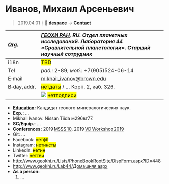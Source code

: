 # Иванов, Михаил Арсеньевич
> 2019.04.01 ┊ **🚀 [despace](index.md)** → **[Contact](contact.md)**

|*[Org.](contact.md)*|*[ГЕОХИ РАН](zz_geokhi_ras.md), RU. Отдел планетных исследований. Лаборатория 44 «Сравнительной планетологии». Старший научный сотрудник*|
|:--|:--|
|i18n| <mark>TBD</mark> |
|Tel|*раб.:* 2-89; *моб.:* +7(905)524-06-14 |
|E‑mail| <mikhail_ivanov@brown.edu> |
|B‑day, addr.| <mark>нетдаты</mark> / … Корп. 2, каб. 326. |
|| ![](f/contact/i/ivanov_004_photo.jpg) <mark>нетподписи</mark> |

   - **[Education](edu.md):** Кандидат геолого‑минералогических наук.
   - **Exp.:** …
   - Mikhail Ivanov. Nissan Tiida м296вт77.
   - **SC/Equip.:** …
   - **Conferences:** 2019 [MSSS 10](msss_10.md), 2019 [VD Workshop 2019](vdws2019.md)
   - Git: …
   - Facebook: <mark>нетфб</mark>
   - Instagram: <mark>нетинсты</mark>
   - LinkedIn: <mark>нетин</mark>
   - Twitter: <mark>неттви</mark>
   - <http://www.geokhi.ru/Lists/PhoneBookRootSite/DispForm.aspx?ID=448>
   - <http://www.geokhi.ru/Lab44/Домашняя.aspx>
   - **As a person:**
      1. …
